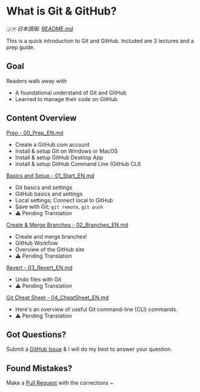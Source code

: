 # What is Git & GitHub?

_🇯🇵 日本語版: [README.md](README.md)_

This is a quick introduction to Git and GitHub.
Included are 3 lectures and a prep guide.

## Goal
Readers walk away with
* A foundational understand of Git and GitHub
* Learned to manage their code on GitHub

## Content Overview
[Prep - 00_Prep_EN.md](00_Prep_EN.md)
* Create a GitHub.com account
* Install & setup Git on Windows or MacOS
* Install & setup GitHub Desktop App
* Install & setup GitHub Command Line (GitHub CLI)

[Basics and Setup - 01_Start_EN.md](01_Start_EN.md)
* Git basics and settings
* GitHub basics and settings
* Local settings; Connect local to GitHub
* Save with Git; `git remote`, `git push`
* ⚠️ Pending Translation

[Create & Merge Branches - 02_Branches_EN.md](02_Branches_EN.md)
* Create and merge branches!
* GitHub Workflow
* Overview of the GitHub site
* ⚠️ Pending Translation

[Revert - 03_Revert_EN.md](03_Revert_EN.md)
* Undo files with Git
* ⚠️ Pending Translation

[Git Cheat Sheet - 04_CheatSheet_EN.md](04_CheatSheet_EN.md)
* Here's an overview of useful Git command-line (CLI) commands.
* ⚠️ Pending Translation

## Got Questions?
Submit a [GitHub Issue](https://github.com/ahandsel/Git_GitHub_Slides/issues) & I will do my best to answer your question.

## Found Mistakes?
Make a [Pull Request](https://docs.github.com/en/pull-requests/collaborating-with-pull-requests/proposing-changes-to-your-work-with-pull-requests/creating-a-pull-request) with the corrections ~
